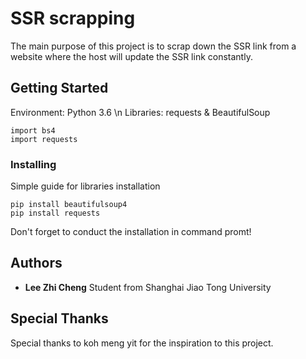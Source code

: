 # SSR scrapping

The main purpose of this project is to scrap down the SSR link from a website where the host will update the SSR link constantly. 

## Getting Started
Environment: Python 3.6 \n
Libraries: requests & BeautifulSoup

```
import bs4
import requests
```

### Installing
Simple guide for libraries installation

```
pip install beautifulsoup4
pip install requests
```
Don't forget to conduct the installation in command promt!

## Authors

* **Lee Zhi Cheng**
Student from Shanghai Jiao Tong University


## Special Thanks
Special thanks to koh meng yit for the inspiration to this project.
